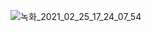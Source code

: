 ![녹화_2021_02_25_17_24_07_54](https://user-images.githubusercontent.com/65489223/109124501-54668b80-778e-11eb-8d37-77e0e81679d8.gif)
